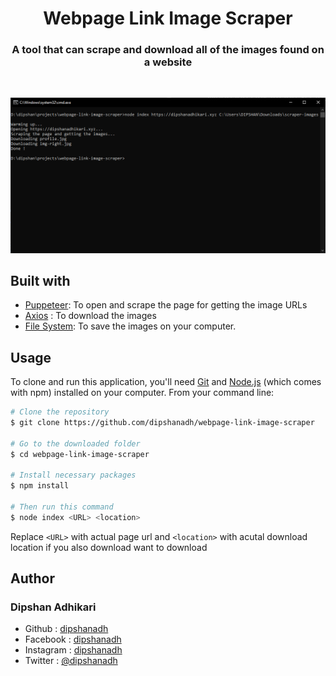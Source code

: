 <h1 align="center">Webpage Link Image Scraper</h1>
<h3 align="center">
  A tool that can scrape and download all of the images found on a website
</h3>

<br>

![screenshot](screenshot.png)

## Built with

-   [Puppeteer](https://pptr.dev/): To open and scrape the page for getting the image URLs
-   [Axios](https://axios-http.com/) : To download the images
-   [File System](https://nodejs.org/api/fs.html): To save the images on your computer.

## Usage

To clone and run this application, you'll need [Git](https://git-scm.com/downloads) and [Node.js](https://nodejs.org/en/download/) (which comes with npm) installed on your computer. From your command line:

```bash
# Clone the repository
$ git clone https://github.com/dipshanadh/webpage-link-image-scraper

# Go to the downloaded folder
$ cd webpage-link-image-scraper

# Install necessary packages
$ npm install

# Then run this command
$ node index <URL> <location>
```

Replace `<URL>` with actual page url and `<location>` with acutal download location if you also download want to download

## Author

### Dipshan Adhikari

-   Github : [dipshanadh](https://github.com/dipshanadh)
-   Facebook : [dipshanadh](https://facebook.com/dipshanadh)
-   Instagram : [dipshanadh](https://instagram.com/dipshanadh)
-   Twitter : [@dipshanadh](https://twitter.com/@dipshanadh)
